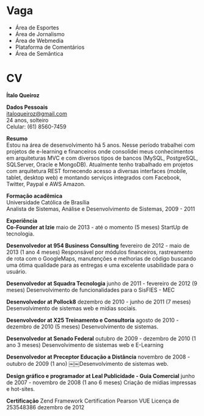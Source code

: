 Vaga
====

* Área de Esportes
* Área de Jornalismo
* Área de Webmedia
* Plataforma de Comentários
* Área de Semântica

CV
==
 __Ítalo Queiroz__

**Dados Pessoais** <br/>
  italoqueiroz@gmail.com<br/>
  24 anos, solteiro<br/>
  Celular: (61) 8560-7459<br/>

**Resumo**<br/>
  Estou na área de desenvolvimento há 5 anos. Nesse período trabalhei com projetos de e-learning e
  financeiros onde consolidei meus conhecimentos em arquiteturas MVC e com diversos tipos de bancos
  (MySQL, PostgreSQL, SQLServer, Oracle e MongoDB). Atualmente tenho trabalhado em projetos com arquitetura
  REST fornecendo acesso a diversas interfaces (mobile, tablet, desktop web) e montando serviços integrados
  com Facebook, Twitter, Paypal e AWS Amazon.
<br/>

**Formação acadêmica**<br/>
  Universidade Católica de Brasília<br />
  Analista de Sistemas, Análise e Desenvolvimento de Sistemas, 2009 - 2011
<br/>

**Experiência**
<br/>
**Co-Founder at Izie**
  maio de 2013 - até o momento (5 meses) StartUp de tecnologia.

**Desenvolvedor at 954 Business Consulting**
  fevereiro de 2012 - maio de 2013 (1 ano 4 meses)
  Responsável por módulos financeiros, rastreamento de rota com o GoogleMaps,
  manutenções e melhorias de código buscando uma ótima qualidade para as entregas e uma excelente usabilidade para o usuário.


**Desenvolvedor at Squadra Tecnologia**
  junho de 2011 - fevereiro de 2012 (9 meses)
  Desenvolvimento de funcionalidades para o SisFIES - MEC

**Desenvolvedor at Pollock8**
  dezembro de 2010 - junho de 2011 (7 meses)
  Desenvolvimento de sistemas web e mídias sociais.

**Desenvolvedor at X25 Treinamento e Consultoria**
  agosto de 2010 - dezembro de 2010 (5 meses)
  Desenvolvimento de sistemas.

**Desenvolvedor at Senado Federal**
  outubro de 2009 - dezembro de 2010 (1 ano 3 meses)
  Desenvolvimento de sistemas web e E-Learning

**Desenvolvedor at Preceptor Educação a Distância**
  novembro de 2008 - outubro de 2009 (1 ano)
￼￼Desenvolvimento de sistemas web.

**Design gráfico e programador at Leal Publicidade - Guia Comercial**
  junho de 2007 - novembro de 2008 (1 ano 6 meses)
  Criação de mídias impressas e hot-sites.

**Certificação**
  Zend Framework Certification
  Pearson VUE Licença de 253548386 dezembro de 2012